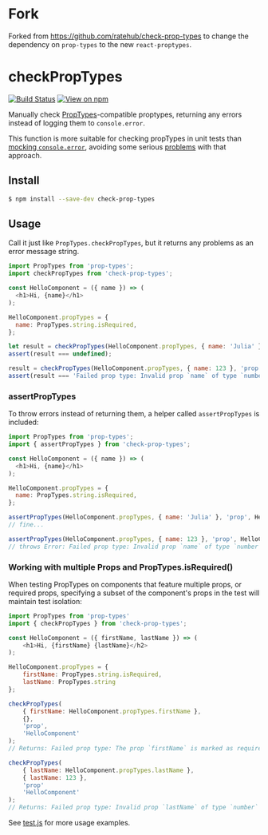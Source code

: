 # Fork
Forked from https://github.com/ratehub/check-prop-types to change the
dependency on `prop-types` to the new `react-proptypes`.

# checkPropTypes

[![Build Status](https://travis-ci.org/ratehub/check-prop-types.svg?branch=master)](https://travis-ci.org/ratehub/check-prop-types)
[![View on npm](https://img.shields.io/npm/v/check-prop-types.svg)](https://www.npmjs.com/package/check-prop-types)

Manually check [PropTypes](https://github.com/facebook/prop-types)-compatible proptypes, returning any errors instead of logging them to `console.error`.

This function is more suitable for checking propTypes in unit tests than [mocking `console.error`](https://stackoverflow.com/q/26124914/1299695), avoiding some serious [problems](https://stackoverflow.com/q/41916992/1299695) with that approach.

## Install

```bash
$ npm install --save-dev check-prop-types
```

## Usage

Call it just like `PropTypes.checkPropTypes`, but it returns any problems as an error message string.

```js
import PropTypes from 'prop-types';
import checkPropTypes from 'check-prop-types';

const HelloComponent = ({ name }) => (
  <h1>Hi, {name}</h1>
);

HelloComponent.propTypes = {
  name: PropTypes.string.isRequired,
};

let result = checkPropTypes(HelloComponent.propTypes, { name: 'Julia' }, 'prop', HelloComponent.name);
assert(result === undefined);

result = checkPropTypes(HelloComponent.propTypes, { name: 123 }, 'prop', HelloComponent.name);
assert(result === 'Failed prop type: Invalid prop `name` of type `number` supplied to `HelloComponent`, expected `string`.');
```

### assertPropTypes

To throw errors instead of returning them, a helper called `assertPropTypes` is included:

```js
import PropTypes from 'prop-types';
import { assertPropTypes } from 'check-prop-types';

const HelloComponent = ({ name }) => (
  <h1>Hi, {name}</h1>
);

HelloComponent.propTypes = {
  name: PropTypes.string.isRequired,
};

assertPropTypes(HelloComponent.propTypes, { name: 'Julia' }, 'prop', HelloComponent.name);
// fine...

assertPropTypes(HelloComponent.propTypes, { name: 123 }, 'prop', HelloComponent.name);
// throws Error: Failed prop type: Invalid prop `name` of type `number` supplied to `HelloComponent`, expected `string`.
```

### Working with multiple Props and PropTypes.isRequired()

When testing PropTypes on components that feature multiple props, or required props, specifying a subset of the component's props in the test will maintain test isolation:

```js
import PropTypes from 'prop-types'
import { checkPropTypes } from 'check-prop-types';

const HelloComponent = ({ firstName, lastName }) => (
    <h1>Hi, {firstName} {lastName}</h2>
);

HelloComponent.propTypes = {
    firstName: PropTypes.string.isRequired,
    lastName: PropTypes.string
};

checkPropTypes(
    { firstName: HelloComponent.propTypes.firstName },
    {},
    'prop',
    'HelloComponent'
); 
// Returns: Failed prop type: The prop `firstName` is marked as required in HelloComponent

checkPropTypes(
    { lastName: HelloComponent.propTypes.lastName },
    { lastName: 123 },
    'prop'
    'HelloComponent'
); 
// Returns: Failed prop type: Invalid prop `lastName` of type `number` supplied to HelloComponent
``` 

See [test.js](./test.js) for more usage examples.
